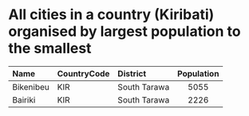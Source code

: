 # All cities in a country (Kiribati) organised by largest population to the smallest

| Name | CountryCode | District | Population |
| :--- | :--- | :--- | :---: |
|Bikenibeu|KIR|South Tarawa|5055|
|Bairiki|KIR|South Tarawa|2226|
